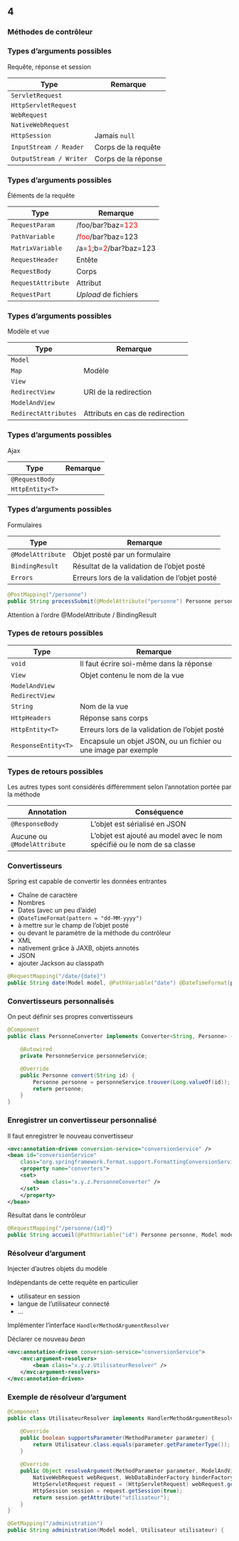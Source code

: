 <!-- .slide: data-background-image="images/spring.png" data-background-size="1200px" class="chapter" -->
## 4
### Méthodes de contrôleur





<!-- .slide: class="slide" -->
### Types d’arguments possibles
Requête, réponse et session

| Type                    | Remarque                  |
| ----------------------- | ------------------------- |
| `ServletRequest`        |                           |
| `HttpServletRequest`    |                           |
| `WebRequest`            |                           |
| `NativeWebRequest`      |                           |
| `HttpSession`           | Jamais `null`             |
| `InputStream / Reader`  | Corps de la requête       |
| `OutputStream / Writer` | Corps de la réponse       |





<!-- .slide: class="slide" -->
### Types d’arguments possibles
Éléments de la requête

| Type                    | Remarque                                                                           |
| ----------------------- | ---------------------------------------------------------------------------------- |
| `RequestParam`          | /foo/bar?baz=<span style="color:red">123</span>                                    |
| `PathVariable`          | /<span style="color:red">foo</span>/bar?baz=123                                    |
| `MatrixVariable`        | /a=<span style="color:red">1</span>;b=<span style="color:red">2</span>/bar?baz=123 |
| `RequestHeader`         | Entête                                                                             |
| `RequestBody`           | Corps                                                                              |
| `RequestAttribute`      | Attribut                                                                           |
| `RequestPart`           | *Upload* de fichiers                                                               |





<!-- .slide: class="slide" -->
### Types d’arguments possibles
Modèle et vue

| Type                 | Remarque                        |
| -------------------- | ------------------------------- |
| `Model`              |                                 |
| `Map`                | Modèle                          |
| `View`               |                                 |
| `RedirectView`       | URI de la redirection           |
| `ModelAndView`       |                                 |
| `RedirectAttributes` | Attributs en cas de redirection |





<!-- .slide: class="slide" -->
### Types d’arguments possibles
Ajax

| Type                 | Remarque                        |
| -------------------- | ------------------------------- |
| `@RequestBody`       |                                 |
| `HttpEntity<T>`      |                                 |





<!-- .slide: class="slide" -->
### Types d’arguments possibles
Formulaires

| Type                 | Remarque                                      |
| -------------------- | --------------------------------------------- |
| `@ModelAttribute`    | Objet posté par un formulaire                 |
| `BindingResult`      | Résultat de la validation de l’objet posté     |
| `Errors`             | Erreurs lors de la validation de l’objet posté |

```java
@PostMapping("/personne")
public String processSubmit(@ModelAttribute("personne") Personne personne, BindingResult result, Model model) {
```

Attention à l’ordre @ModelAttribute / BindingResult





<!-- .slide: class="slide" -->
### Types de retours possibles

| Type                 | Remarque                                                        |
| -------------------- | ----------------------------------------------------------------|
| `void`               | Il faut écrire soi-même dans la réponse                         |
| `View`               | Objet contenu le nom de la vue                                  |
| `ModelAndView`       |                                                                 |
| `RedirectView`       |                                                                 |
| `String`             | Nom de la vue                                                   |
| `HttpHeaders`        | Réponse sans corps                                              |
| `HttpEntity<T>`      | Erreurs lors de la validation de l’objet posté                  |
| `ResponseEntity<T>`  | Encapsule un objet JSON, ou un fichier ou une image par exemple |





<!-- .slide: class="slide" -->
### Types de retours possibles

Les autres types sont considérés différemment selon l’annotation portée par la méthode

| Annotation                     | Conséquence                                                             |
| ------------------------------ | ----------------------------------------------------------------------- |
| `@ResponseBody`                | L’objet est sérialisé en JSON                                           |
| Aucune ou `@ModelAttribute`    | L’objet est ajouté au model avec le nom spécifié ou le nom de sa classe |





<!-- .slide: class="slide" -->
### Convertisseurs

Spring est capable de convertir les données entrantes
 - Chaîne de caractère
 - Nombres
 - Dates (avec un peu d’aide)
  - `@DateTimeFormat(pattern = "dd-MM-yyyy")`
  - à mettre sur le champ de l’objet posté
  - ou devant le paramètre de la méthode du contrôleur
 - XML
  - nativement grâce à JAXB, objets annotés
 - JSON
  - ajouter Jackson au classpath

```java
@RequestMapping("/date/{date}")
public String date(Model model, @PathVariable("date") @DateTimeFormat(pattern = "dd-MM-yyyy") Date date)
```





<!-- .slide: class="slide" -->
### Convertisseurs personnalisés

On peut définir ses propres convertisseurs

```java
@Component
public class PersonneConverter implements Converter<String, Personne> {

    @Autowired
    private PersonneService personneService;

    @Override
    public Personne convert(String id) {
        Personne personne = personneService.trouver(Long.valueOf(id));
        return personne;
    }
}
```





<!-- .slide: class="slide" -->
### Enregistrer un convertisseur personnalisé

Il faut enregistrer le nouveau convertisseur

```xml
<mvc:annotation-driven conversion-service="conversionService" />
<bean id="conversionService" 
    class="org.springframework.format.support.FormattingConversionServiceFactoryBean">
    <property name="converters">
    <set>
        <bean class="x.y.z.PersonneConverter" />
    </set>
    </property>
</bean>
```

Résultat dans le contrôleur

```java
@RequestMapping("/personne/{id}")
public String accueil(@PathVariable("id") Personne personne, Model model) {
```





<!-- .slide: class="slide" -->
### Résolveur d’argument

Injecter d’autres objets du modèle

Indépendants de cette requête en particulier
 - utilisateur en session
 - langue de l’utilisateur connecté
 - …

Implémenter l’interface `HandlerMethodArgumentResolver`

Déclarer ce nouveau *bean*

```xml
<mvc:annotation-driven conversion-service="conversionService">
    <mvc:argument-resolvers>
        <bean class="x.y.z.UtilisateurResolver" />
    </mvc:argument-resolvers>
</mvc:annotation-driven>
```





<!-- .slide: class="slide" -->
### Exemple de résolveur d’argument

```java
@Component
public class UtilisateurResolver implements HandlerMethodArgumentResolver {

    @Override
    public boolean supportsParameter(MethodParameter parameter) {
        return Utilisateur.class.equals(parameter.getParameterType());
    }
    
    @Override
    public Object resolveArgument(MethodParameter parameter, ModelAndViewContainer mavContainer,
        NativeWebRequest webRequest, WebDataBinderFactory binderFactory) throws Exception {
        HttpServletRequest request = (HttpServletRequest) webRequest.getNativeRequest();
        HttpSession session = request.getSession(true);
        return session.getAttribute("utilisateur");
    }
}
```

```java
@GetMapping("/administration")
public String administration(Model model, Utilisateur utilisateur) {
```